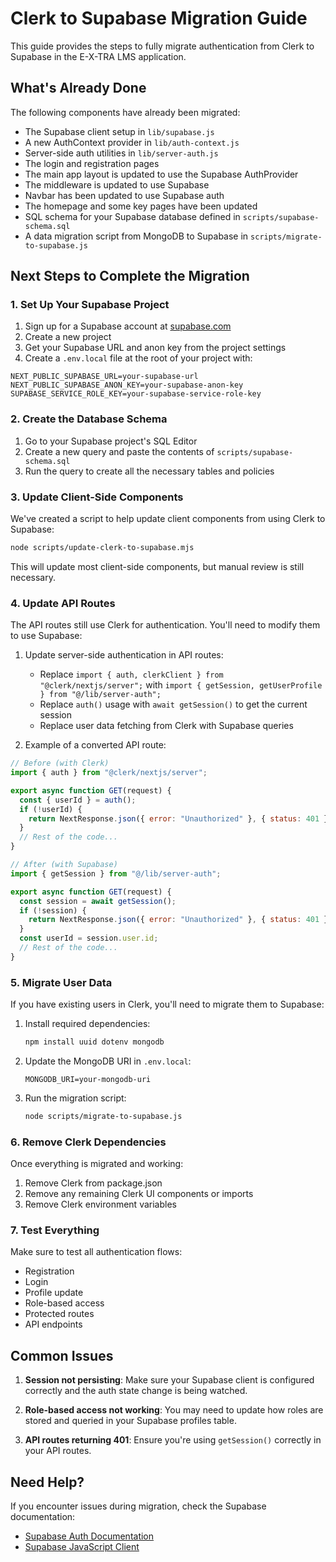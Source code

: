 # Clerk to Supabase Migration Guide

This guide provides the steps to fully migrate authentication from Clerk to Supabase in the E-X-TRA LMS application.

## What's Already Done

The following components have already been migrated:

- The Supabase client setup in `lib/supabase.js`
- A new AuthContext provider in `lib/auth-context.js`
- Server-side auth utilities in `lib/server-auth.js`
- The login and registration pages
- The main app layout is updated to use the Supabase AuthProvider
- The middleware is updated to use Supabase
- Navbar has been updated to use Supabase auth
- The homepage and some key pages have been updated
- SQL schema for your Supabase database defined in `scripts/supabase-schema.sql`
- A data migration script from MongoDB to Supabase in `scripts/migrate-to-supabase.js`

## Next Steps to Complete the Migration

### 1. Set Up Your Supabase Project

1. Sign up for a Supabase account at [supabase.com](https://supabase.com)
2. Create a new project
3. Get your Supabase URL and anon key from the project settings
4. Create a `.env.local` file at the root of your project with:

```
NEXT_PUBLIC_SUPABASE_URL=your-supabase-url
NEXT_PUBLIC_SUPABASE_ANON_KEY=your-supabase-anon-key
SUPABASE_SERVICE_ROLE_KEY=your-supabase-service-role-key
```

### 2. Create the Database Schema

1. Go to your Supabase project's SQL Editor
2. Create a new query and paste the contents of `scripts/supabase-schema.sql`
3. Run the query to create all the necessary tables and policies

### 3. Update Client-Side Components

We've created a script to help update client components from using Clerk to Supabase:

```bash
node scripts/update-clerk-to-supabase.mjs
```

This will update most client-side components, but manual review is still necessary.

### 4. Update API Routes

The API routes still use Clerk for authentication. You'll need to modify them to use Supabase:

1. Update server-side authentication in API routes:

   - Replace `import { auth, clerkClient } from "@clerk/nextjs/server";` with `import { getSession, getUserProfile } from "@/lib/server-auth";`
   - Replace `auth()` usage with `await getSession()` to get the current session
   - Replace user data fetching from Clerk with Supabase queries

2. Example of a converted API route:

```javascript
// Before (with Clerk)
import { auth } from "@clerk/nextjs/server";

export async function GET(request) {
  const { userId } = auth();
  if (!userId) {
    return NextResponse.json({ error: "Unauthorized" }, { status: 401 });
  }
  // Rest of the code...
}

// After (with Supabase)
import { getSession } from "@/lib/server-auth";

export async function GET(request) {
  const session = await getSession();
  if (!session) {
    return NextResponse.json({ error: "Unauthorized" }, { status: 401 });
  }
  const userId = session.user.id;
  // Rest of the code...
}
```

### 5. Migrate User Data

If you have existing users in Clerk, you'll need to migrate them to Supabase:

1. Install required dependencies:

   ```bash
   npm install uuid dotenv mongodb
   ```

2. Update the MongoDB URI in `.env.local`:

   ```
   MONGODB_URI=your-mongodb-uri
   ```

3. Run the migration script:
   ```bash
   node scripts/migrate-to-supabase.js
   ```

### 6. Remove Clerk Dependencies

Once everything is migrated and working:

1. Remove Clerk from package.json
2. Remove any remaining Clerk UI components or imports
3. Remove Clerk environment variables

### 7. Test Everything

Make sure to test all authentication flows:

- Registration
- Login
- Profile update
- Role-based access
- Protected routes
- API endpoints

## Common Issues

1. **Session not persisting**: Make sure your Supabase client is configured correctly and the auth state change is being watched.

2. **Role-based access not working**: You may need to update how roles are stored and queried in your Supabase profiles table.

3. **API routes returning 401**: Ensure you're using `getSession()` correctly in your API routes.

## Need Help?

If you encounter issues during migration, check the Supabase documentation:

- [Supabase Auth Documentation](https://supabase.com/docs/guides/auth)
- [Supabase JavaScript Client](https://supabase.com/docs/reference/javascript)

